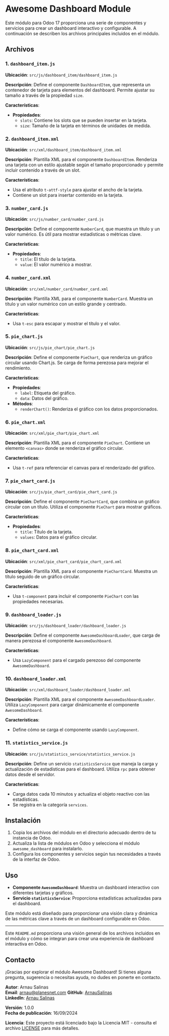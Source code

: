 # Awesome Dashboard Module

Este módulo para Odoo 17 proporciona una serie de componentes y servicios para crear un dashboard interactivo y configurable. A continuación se describen los archivos principales incluidos en el módulo.

## Archivos

### 1. **`dashboard_item.js`**

**Ubicación**: `src/js/dashboard_item/dashboard_item.js`

**Descripción**:
Define el componente `DashboardItem`, que representa un contenedor de tarjeta para elementos del dashboard. Permite ajustar su tamaño a través de la propiedad `size`.

**Características**:
- **Propiedades**:
  - `slots`: Contiene los slots que se pueden insertar en la tarjeta.
  - `size`: Tamaño de la tarjeta en términos de unidades de medida.

### 2. **`dashboard_item.xml`**

**Ubicación**: `src/xml/dashboard_item/dashboard_item.xml`

**Descripción**:
Plantilla XML para el componente `DashboardItem`. Renderiza una tarjeta con un estilo ajustable según el tamaño proporcionado y permite incluir contenido a través de un slot.

**Características**:
- Usa el atributo `t-attf-style` para ajustar el ancho de la tarjeta.
- Contiene un slot para insertar contenido en la tarjeta.

### 3. **`number_card.js`**

**Ubicación**: `src/js/number_card/number_card.js`

**Descripción**:
Define el componente `NumberCard`, que muestra un título y un valor numérico. Es útil para mostrar estadísticas o métricas clave.

**Características**:
- **Propiedades**:
  - `title`: El título de la tarjeta.
  - `value`: El valor numérico a mostrar.

### 4. **`number_card.xml`**

**Ubicación**: `src/xml/number_card/number_card.xml`

**Descripción**:
Plantilla XML para el componente `NumberCard`. Muestra un título y un valor numérico con un estilo grande y centrado.

**Características**:
- Usa `t-esc` para escapar y mostrar el título y el valor.

### 5. **`pie_chart.js`**

**Ubicación**: `src/js/pie_chart/pie_chart.js`

**Descripción**:
Define el componente `PieChart`, que renderiza un gráfico circular usando Chart.js. Se carga de forma perezosa para mejorar el rendimiento.

**Características**:
- **Propiedades**:
  - `label`: Etiqueta del gráfico.
  - `data`: Datos del gráfico.
- **Métodos**:
  - `renderChart()`: Renderiza el gráfico con los datos proporcionados.

### 6. **`pie_chart.xml`**

**Ubicación**: `src/xml/pie_chart/pie_chart.xml`

**Descripción**:
Plantilla XML para el componente `PieChart`. Contiene un elemento `<canvas>` donde se renderiza el gráfico circular.

**Características**:
- Usa `t-ref` para referenciar el canvas para el renderizado del gráfico.

### 7. **`pie_chart_card.js`**

**Ubicación**: `src/js/pie_chart_card/pie_chart_card.js`

**Descripción**:
Define el componente `PieChartCard`, que combina un gráfico circular con un título. Utiliza el componente `PieChart` para mostrar gráficos.

**Características**:
- **Propiedades**:
  - `title`: Título de la tarjeta.
  - `values`: Datos para el gráfico circular.

### 8. **`pie_chart_card.xml`**

**Ubicación**: `src/xml/pie_chart_card/pie_chart_card.xml`

**Descripción**:
Plantilla XML para el componente `PieChartCard`. Muestra un título seguido de un gráfico circular.

**Características**:
- Usa `t-component` para incluir el componente `PieChart` con las propiedades necesarias.

### 9. **`dashboard_loader.js`**

**Ubicación**: `src/js/dashboard_loader/dashboard_loader.js`

**Descripción**:
Define el componente `AwesomeDashboardLoader`, que carga de manera perezosa el componente `AwesomeDashboard`.

**Características**:
- Usa `LazyComponent` para el cargado perezoso del componente `AwesomeDashboard`.

### 10. **`dashboard_loader.xml`**

**Ubicación**: `src/xml/dashboard_loader/dashboard_loader.xml`

**Descripción**:
Plantilla XML para el componente `AwesomeDashboardLoader`. Utiliza `LazyComponent` para cargar dinámicamente el componente `AwesomeDashboard`.

**Características**:
- Define cómo se carga el componente usando `LazyComponent`.

### 11. **`statistics_service.js`**

**Ubicación**: `src/js/statistics_service/statistics_service.js`

**Descripción**:
Define un servicio `statisticsService` que maneja la carga y actualización de estadísticas para el dashboard. Utiliza `rpc` para obtener datos desde el servidor.

**Características**:
- Carga datos cada 10 minutos y actualiza el objeto reactivo con las estadísticas.
- Se registra en la categoría `services`.

## Instalación

1. Copia los archivos del módulo en el directorio adecuado dentro de tu instancia de Odoo.
2. Actualiza la lista de módulos en Odoo y selecciona el módulo `awesome_dashboard` para instalarlo.
3. Configura los componentes y servicios según tus necesidades a través de la interfaz de Odoo.

## Uso

- **Componente `AwesomeDashboard`**: Muestra un dashboard interactivo con diferentes tarjetas y gráficos.
- **Servicio `statisticsService`**: Proporciona estadísticas actualizadas para el dashboard.

Este módulo está diseñado para proporcionar una visión clara y dinámica de las métricas clave a través de un dashboard configurable en Odoo.

---

Este `README.md` proporciona una visión general de los archivos incluidos en el módulo y cómo se integran para crear una experiencia de dashboard interactiva en Odoo.

## Contacto

¡Gracias por explorar el módulo Awesome Dashboard! Si tienes alguna pregunta, sugerencia o necesitas ayuda, no dudes en ponerte en contacto.

**Autor**: Arnau Salinas  
**Email**: [arnau@planesnet.com](mailto:arnau@planesnet.com)
**GitHub**: [ArnauSalinas](https://github.com/arnausalinas)  
**LinkedIn**: [Arnau Salinas](https://www.linkedin.com/in/arnau-salinas-2426bsb)

**Versión**: 1.0.0  
**Fecha de publicación**: 16/09/2024

**Licencia**: Este proyecto está licenciado bajo la Licencia MIT - consulta el archivo [LICENSE](LICENSE) para más detalles.
